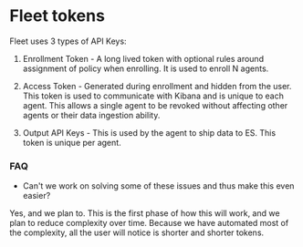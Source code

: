 # Fleet tokens

Fleet uses 3 types of API Keys:

1. Enrollment Token - A long lived token with optional rules around assignment of policy when enrolling. It is used to enroll N agents.

2. Access Token - Generated during enrollment and hidden from the user. This token is used to communicate with Kibana and is unique to each agent. This allows a single agent to be revoked without affecting other agents or their data ingestion ability.

3. Output API Keys - This is used by the agent to ship data to ES. This token is unique per agent.

### FAQ

- Can't we work on solving some of these issues and thus make this even easier?

Yes, and we plan to. This is the first phase of how this will work, and we plan to reduce complexity over time. Because we have automated most of the complexity, all the user will notice is shorter and shorter tokens.
